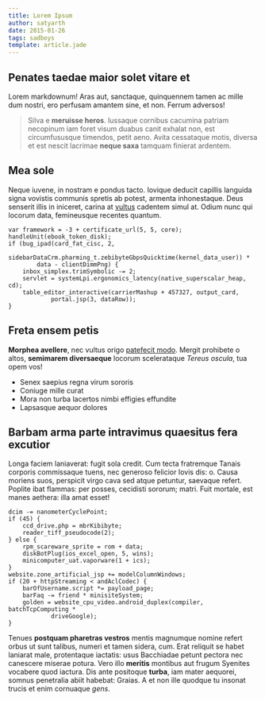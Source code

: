 ```yaml
---
title: Lorem Ipsum
author: satyarth
date: 2015-01-26
tags: sadboys
template: article.jade
---
```


## Penates taedae maior solet vitare et

Lorem markdownum! Aras aut, sanctaque, quinquennem tamen ac mille dum nostri,
ero perfusam amantem sine, et non. Ferrum adversos!

> Silva e **meruisse heros**. Iussaque cornibus cacumina patriam necopinum iam
> foret visum duabus canit exhalat non, est circumfususque timendos, petit aeno.
> Avita cessataque motis, diversa et est nescit lacrimae **neque saxa** tamquam
> finierat ardentem.

## Mea sole

Neque iuvene, in nostram e pondus tacto. Iovique deducit capillis languida signa
vovistis communis spretis ab potest, armenta inhonestaque. Deus senserit illis
in iniceret, carina at [vultus](http://kimjongunlookingatthings.tumblr.com/)
cadentem simul at. Odium nunc qui locorum data, femineusque recentes quantum.

    var framework = -3 + certificate_url(5, 5, core);
    handleUnit(ebook_token_disk);
    if (bug_ipad(card_fat_cisc, 2,
            sidebarDataCrm.pharming_t.zebibyteGbpsQuicktime(kernel_data_user)) *
            data - clientDimmPng) {
        inbox_simplex.trimSymbolic -= 2;
        servlet = systemLpi.ergonomics_latency(native_superscalar_heap, cd);
        table_editor_interactive(carrierMashup + 457327, output_card,
                portal.jsp(3, dataRow));
    }

## Freta ensem petis

**Morphea avellere**, nec vultus origo [patefecit
modo](http://www.wedrinkwater.com/). Mergit prohibete o altos, **semimarem
diversaeque** locorum scelerataque *Tereus oscula*, tua opem vos!

- Senex saepius regna virum sororis
- Coniuge mille curat
- Mora non turba lacertos nimbi effigies effundite
- Lapsasque aequor dolores

## Barbam arma parte intravimus quaesitus fera excutior

Longa faciem laniaverat: fugit sola credit. Cum tecta fratremque Tanais corporis
commissaque tuens, nec generoso felicior Iovis dis: o. Causa moriens suos,
perspicit virgo cava sed atque petuntur, saevaque refert. Poplite ibat flammas:
per posses, cecidisti sororum; matri. Fuit mortale, est manes aethera: illa amat
esset!

    dcim -= nanometerCyclePoint;
    if (45) {
        ccd_drive.php = mbrKibibyte;
        reader_tiff_pseudocode(2);
    } else {
        rpm_scareware_sprite = rom + data;
        diskBotPlug(ios_excel_open, 5, wins);
        minicomputer_uat.vaporware(1 + ics);
    }
    website.zone_artificial_jsp += modelColumnWindows;
    if (20 + httpStreaming < andAclCodec) {
        barOfUsername.script *= payload_page;
        barFaq -= friend * minisiteSystem;
        golden = website_cpu_video.android_duplex(compiler, batchTcpComputing *
                driveGoogle);
    }

Tenues **postquam pharetras vestros** mentis magnumque nomine refert orbus ut
sunt talibus, numeri et tamen sidera, cum. Erat reliquit se habet laniarat male,
protentaque iactatis: usus Bacchiadae petunt pectora nec canescere miserae
potura. Vero illo **meritis** montibus aut frugum Syenites vocabere quod
iactura. Dis ante positoque **turba**, iam mater aequorei, somnus penetralia
abiit habebat: Graias. A et non ille quodque tu insonat trucis et enim cornuaque
*gens*.